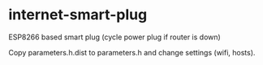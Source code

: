 # internet-smart-plug
ESP8266 based smart plug (cycle power plug if router is down)

Copy parameters.h.dist to parameters.h and change settings (wifi, hosts).
